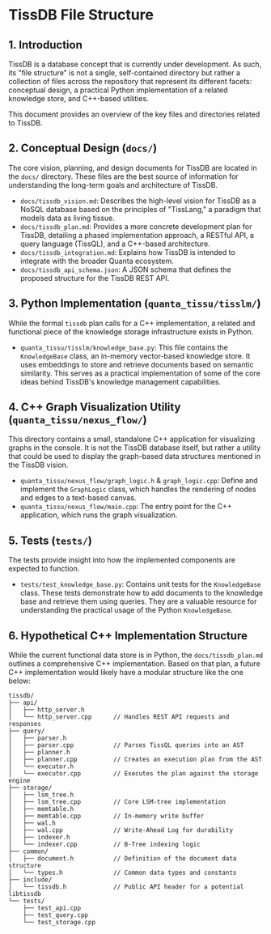 # TissDB File Structure

## 1. Introduction

TissDB is a database concept that is currently under development. As such, its "file structure" is not a single, self-contained directory but rather a collection of files across the repository that represent its different facets: conceptual design, a practical Python implementation of a related knowledge store, and C++-based utilities.

This document provides an overview of the key files and directories related to TissDB.

## 2. Conceptual Design (`docs/`)

The core vision, planning, and design documents for TissDB are located in the `docs/` directory. These files are the best source of information for understanding the long-term goals and architecture of TissDB.

-   `docs/tissdb_vision.md`: Describes the high-level vision for TissDB as a NoSQL database based on the principles of "TissLang," a paradigm that models data as living tissue.
-   `docs/tissdb_plan.md`: Provides a more concrete development plan for TissDB, detailing a phased implementation approach, a RESTful API, a query language (TissQL), and a C++-based architecture.
-   `docs/tissdb_integration.md`: Explains how TissDB is intended to integrate with the broader Quanta ecosystem.
-   `docs/tissdb_api_schema.json`: A JSON schema that defines the proposed structure for the TissDB REST API.

## 3. Python Implementation (`quanta_tissu/tisslm/`)

While the formal `tissdb` plan calls for a C++ implementation, a related and functional piece of the knowledge storage infrastructure exists in Python.

-   `quanta_tissu/tisslm/knowledge_base.py`: This file contains the `KnowledgeBase` class, an in-memory vector-based knowledge store. It uses embeddings to store and retrieve documents based on semantic similarity. This serves as a practical implementation of some of the core ideas behind TissDB's knowledge management capabilities.

## 4. C++ Graph Visualization Utility (`quanta_tissu/nexus_flow/`)

This directory contains a small, standalone C++ application for visualizing graphs in the console. It is not the TissDB database itself, but rather a utility that could be used to display the graph-based data structures mentioned in the TissDB vision.

-   `quanta_tissu/nexus_flow/graph_logic.h` & `graph_logic.cpp`: Define and implement the `GraphLogic` class, which handles the rendering of nodes and edges to a text-based canvas.
-   `quanta_tissu/nexus_flow/main.cpp`: The entry point for the C++ application, which runs the graph visualization.

## 5. Tests (`tests/`)

The tests provide insight into how the implemented components are expected to function.

-   `tests/test_knowledge_base.py`: Contains unit tests for the `KnowledgeBase` class. These tests demonstrate how to add documents to the knowledge base and retrieve them using queries. They are a valuable resource for understanding the practical usage of the Python `KnowledgeBase`.

## 6. Hypothetical C++ Implementation Structure

While the current functional data store is in Python, the `docs/tissdb_plan.md` outlines a comprehensive C++ implementation. Based on that plan, a future C++ implementation would likely have a modular structure like the one below:

```
tissdb/
├── api/
│   ├── http_server.h
│   └── http_server.cpp      // Handles REST API requests and responses
├── query/
│   ├── parser.h
│   ├── parser.cpp           // Parses TissQL queries into an AST
│   ├── planner.h
│   ├── planner.cpp          // Creates an execution plan from the AST
│   └── executor.h
│   └── executor.cpp         // Executes the plan against the storage engine
├── storage/
│   ├── lsm_tree.h
│   ├── lsm_tree.cpp         // Core LSM-tree implementation
│   ├── memtable.h
│   ├── memtable.cpp         // In-memory write buffer
│   ├── wal.h
│   ├── wal.cpp              // Write-Ahead Log for durability
│   ├── indexer.h
│   └── indexer.cpp          // B-Tree indexing logic
├── common/
│   ├── document.h           // Definition of the document data structure
│   └── types.h              // Common data types and constants
├── include/
│   └── tissdb.h             // Public API header for a potential libtissdb
└── tests/
    ├── test_api.cpp
    ├── test_query.cpp
    └── test_storage.cpp
```
